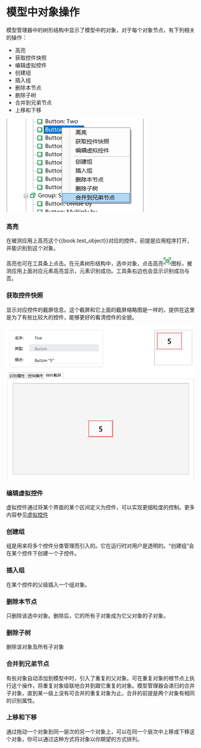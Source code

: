 # 模型中对象操作

模型管理器中的树形结构中显示了模型中的对象，对于每个对象节点，有下列相关的操作：

* 高亮
* 获取控件快照
* 编辑虚拟控件
* 创建组
* 插入组
* 删除本节点
* 删除子树
* 合并到兄弟节点
* 上移和下移


![](assets/3.3_node_operations.png)

### 高亮<a id="highlight"></a>

在被测应用上高亮这个{{book.test_object}}对应的控件，前提是应用程序打开，并能识别到这个对象。

高亮也可在工具条上点击。在元素树形结构中，选中对象，点击高亮![](assets/3.3_4_highlight.png)图标，被测应用上面对应元素高亮显示，元素识别成功。工具条右边也会显示识别成功与否。


### 获取控件快照<a id="snapshot"></a>

显示对应控件的截屏信息。这个截屏和它上面的截屏缩略图是一样的，提供在这里是为了有些比较大的控件，能够更好的看清控件的全貌。

![](assets/3.5_snapshot.png)


### 编辑虚拟控件<a id="virtual"></a>

虚拟控件通过将某个界面的某个区间定义为控件，可以实现更细粒度的控制。更多内容参见[虚拟控件](virtual_control.md)

### 创建组 <a id="create_group"></a>

组是用来将多个控件分类管理而引入的。它在运行时对用户是透明的。“创建组”会在某个控件下创建一个子控件。

### 插入组 <a id="insert_group"></a>

在某个控件的父级插入一个组对象。

### 删除本节点 <a id="delete_node"></a>

只删除该选中对象。删除后，它的所有子对象成为它父对象的子对象。


### 删除子树 <a id="delete_tree"></a>

删除该对象及所有子对象


### 合并到兄弟节点<a id="merge"></a>

有些对象自动添加到模型中时，引入了重复的父对象。可在重复对象的根节点上执行这个操作，将重复对象级联地合并到跟它重复的对象。模型管理器会递归的合并子对象，直到某一级上没有可合并的重复对象为止。合并的前提是两个对象有相同的识别属性。

### 上移和下移 <a id="move_up_down"></a>

通过拖动一个对象到同一层次的另一个对象上，可以在同一个层次中上移或下移这个对象，你可以通过这种方式将对象以你期望的方式排列。










